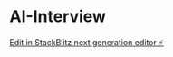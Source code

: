 # AI-Interview

[Edit in StackBlitz next generation editor ⚡️](https://stackblitz.com/~/github.com/CreatorGhost/AI-Interview)